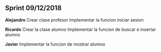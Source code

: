 ## Sprint 09/12/2018
**Alejandro**
Crear clase profesor
Implementar la funcion iniciar sesion

**Ricardo**
Crear la clase alumno
Implementar la funcion de buscar e insertar alumno

**Javier**
Implementar la funcion de mostrar alumno